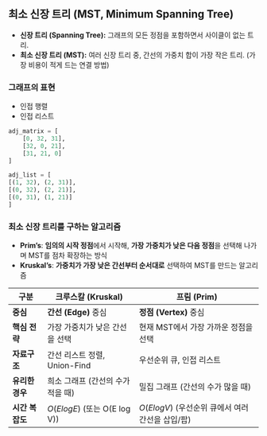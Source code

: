 ## 최소 신장 트리 (MST, Minimum Spanning Tree)

- **신장 트리 (Spanning Tree):** 그래프의 모든 정점을 포함하면서 사이클이 없는 트리.
- **최소 신장 트리 (MST):** 여러 신장 트리 중, 간선의 가중치 합이 가장 작은 트리. (가장 비용이 적게 드는 연결 방법)

### 그래프의 표현

- 인접 행렬
- 인접 리스트

```python
adj_matrix = [ 
	[0, 32, 31], 
	[32, 0, 21], 
	[31, 21, 0] 
]

adj_list = [ 
[(1, 32), (2, 31)], 
[(0, 32), (2, 21)], 
[(0, 31), (1, 21)] 
]
```

### 최소 신장 트리를 구하는 알고리즘

- **Prim’s**: **임의의 시작 정점**에서 시작해, **가장 가중치가 낮은 다음 정점**을 선택해 나가며 MST를 점차 확장하는 방식
- **Kruskal’s**: **가중치가 가장 낮은 간선부터 순서대로** 선택하여 MST를 만드는 알고리즘

| 구분 | 크루스칼 (Kruskal) | 프림 (Prim) |
| --- | --- | --- |
| **중심** | **간선 (Edge)** 중심 | **정점 (Vertex)** 중심 |
| **핵심 전략** | 가장 가중치가 낮은 간선을 선택 | 현재 MST에서 가장 가까운 정점을 선택 |
| **자료구조** | 간선 리스트 정렬, Union-Find | 우선순위 큐, 인접 리스트 |
| **유리한 경우** | 희소 그래프 (간선의 수가 적을 때) | 밀집 그래프 (간선의 수가 많을 때) |
| **시간 복잡도** | $O(E log E)$ (또는 O(E log V)) | $O(E log V)$ (우선순위 큐에서 여러 간선을 삽입/팝) |